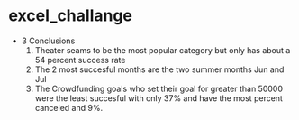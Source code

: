 # excel_challange

- 3 Conclusions
  1. Theater seams to be the most popular category but only has about a 54 percent success rate
  2. The 2 most succesful months are the two summer months Jun and Jul
  3. The Crowdfunding goals who set their goal for greater than 50000 were the least succesful with only 37% and have the most percent canceled and 9%.
